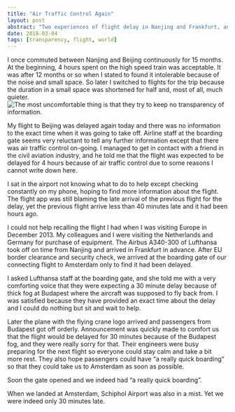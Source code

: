 ```yaml
---
title: "Air Traffic Control Again"
layout: post
abstract: "Two experiences of flight delay in Nanjing and Frankfurt, and how airlines responded differently"
date: 2018-03-04
tags: [transparency, flight, world]
---
```


I once commuted between Nanjing and Beijing continuously for 15 months. At the beginning, 4 hours spent on the high
speed train was acceptable. It was after 12 months or so when I stated
to found it intolerable because of the noise and small space. So later I
switched to flights for the trip because the duration in a small space
was shortened for half and, most of all, much quieter. ![The most uncomfortable thing is that they try to keep no transparency
of
information.](/assets/img/56807497-ed40be80-6826-11e9-913a-c745116fc59c.jpg)

My flight to Beijing was delayed again today and there was no
information to the exact time when it was going to take off. Airline
staff at the boarding gate seems very reluctant to tell any further
information except that there was air traffic control on-going. I
managed to get in contact with a friend in the civil aviation industry,
and he told me that the flight was expected to be delayed for 4 hours
because of air traffic control due to some reasons I cannot write down
here.

I sat in the airport not knowing what to do to help except checking
constantly on my phone, hoping to find more information about the
flight. The flight app was still blaming the late arrival of the
previous flight for the delay, yet the previous flight arrive less than
40 minutes late and it had been hours ago.

I could not help recalling the flight I had when I was visiting Europe
in December 2013. My colleagues and I were visiting the Netherlands and
Germany for purchase of equipment. The Airbus A340-300 of Lufthansa took
off on time from Nanjing and arrived in Frankfurt in advance. After EU
border clearance and security check, we arrived at the boarding gate of
our connecting flight to Amsterdam only to find it had been delayed.

I asked Lufthansa staff at the boarding gate, and she told me with a
very comforting voice that they were expecting a 30 minute delay because
of thick fog at Budapest where the aircraft was supposed to fly back
from. I was satisfied because they have provided an exact time about the
delay and I could do nothing but sit and wait to help.

Later the plane with the flying crane logo arrived and passengers from
Budapest got off orderly. Announcement was quickly made to comfort us
that the flight would be delayed for 30 minutes because of the Budapest
fog, and they were really sorry for that. Their engineers were busy
preparing for the next flight so everyone could stay calm and take a bit
more rest. They also hope passengers could have “a really quick
boarding” so that they could take us to Amsterdam as soon as possible.

Soon the gate opened and we indeed had “a really quick boarding”.

When we landed at Amsterdam, Schiphol Airport was also in a mist. Yet we
were indeed only 30 minutes late.
